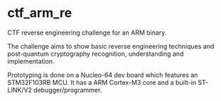 # ctf_arm_re

CTF reverse engineering challenge for an ARM binary.

The challenge aims to show basic reverse engineering techniques and post-quantum cryptography recognition, understanding and implementation.

Prototyping is done on a Nucleo-64 dev board which features an STM32F103RB MCU. It has a ARM Cortex-M3 core and a built-in ST-LINK/V2 debugger/programmer.



